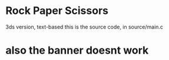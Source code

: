 # Rock Paper Scissors
3ds version, text-based
this is the source code, in source/main.c




# also the banner doesnt work
